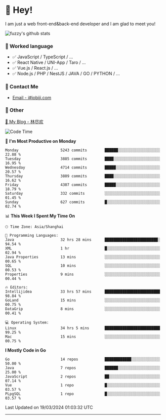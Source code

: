 # 👋 Hey!

I am just a web front-end&back-end developer and I am glad to meet you!

![fuzzy's github stats](https://github-readme-stats.vercel.app/api?username=JaydenForYou&&show_icons=true&&title_color=1abc9c&&icon_color=1abc9c)


### 📝 Worked language

- ✅ JavaScript / TypeScript / ...
- ✅ React Native / UNI-App / Taro / ...
- ✅ Vue.js / React.js / ...
- ✅ Node.js / PHP / NestJS / JAVA / GO / PYTHON / ...

### 📮 Contact Me

- [Email - i#iobiji.com](mailto:i@iobiji.com)


### 🤪 Other

[📌 My Blog - 林尽欢](https://iobiji.com)

<!--START_SECTION:waka-->
![Code Time](http://img.shields.io/badge/Code%20Time-331%20hrs%2048%20mins-blue)

📅 **I'm Most Productive on Monday** 

```text
Monday                   5243 commits        ██████░░░░░░░░░░░░░░░░░░░   22.88 % 
Tuesday                  3885 commits        ████░░░░░░░░░░░░░░░░░░░░░   16.95 % 
Wednesday                4714 commits        █████░░░░░░░░░░░░░░░░░░░░   20.57 % 
Thursday                 3809 commits        ████░░░░░░░░░░░░░░░░░░░░░   16.62 % 
Friday                   4307 commits        █████░░░░░░░░░░░░░░░░░░░░   18.79 % 
Saturday                 332 commits         ░░░░░░░░░░░░░░░░░░░░░░░░░   01.45 % 
Sunday                   627 commits         █░░░░░░░░░░░░░░░░░░░░░░░░   02.74 % 
```


📊 **This Week I Spent My Time On** 

```text
🕑︎ Time Zone: Asia/Shanghai

💬 Programming Languages: 
Java                     32 hrs 28 mins      ████████████████████████░   94.54 % 
XML                      1 hr                █░░░░░░░░░░░░░░░░░░░░░░░░   02.94 % 
Java Properties          13 mins             ░░░░░░░░░░░░░░░░░░░░░░░░░   00.65 % 
SQL                      10 mins             ░░░░░░░░░░░░░░░░░░░░░░░░░   00.53 % 
Properties               9 mins              ░░░░░░░░░░░░░░░░░░░░░░░░░   00.44 % 

🔥 Editors: 
Intellijidea             33 hrs 57 mins      █████████████████████████   98.84 % 
GoLand                   15 mins             ░░░░░░░░░░░░░░░░░░░░░░░░░   00.75 % 
DataGrip                 8 mins              ░░░░░░░░░░░░░░░░░░░░░░░░░   00.41 % 

💻 Operating System: 
Linux                    34 hrs 5 mins       █████████████████████████   99.25 % 
Mac                      15 mins             ░░░░░░░░░░░░░░░░░░░░░░░░░   00.75 % 
```

**I Mostly Code in Go** 

```text
Go                       14 repos            ████████████░░░░░░░░░░░░░   50.00 % 
Java                     7 repos             ██████░░░░░░░░░░░░░░░░░░░   25.00 % 
JavaScript               2 repos             ██░░░░░░░░░░░░░░░░░░░░░░░   07.14 % 
Vue                      1 repo              █░░░░░░░░░░░░░░░░░░░░░░░░   03.57 % 
PLpgSQL                  1 repo              █░░░░░░░░░░░░░░░░░░░░░░░░   03.57 % 
```




 Last Updated on 19/03/2024 01:03:32 UTC
<!--END_SECTION:waka-->
---
